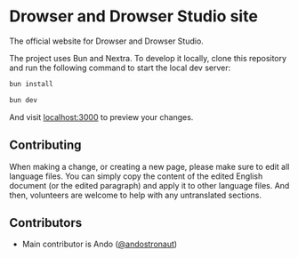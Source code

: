 # Drowser and Drowser Studio site

The official website for Drowser and Drowser Studio.

The project uses Bun and Nextra. To develop it locally, clone this repository and run the following command to start the local dev server:

```sh
bun install
```

```sh
bun dev
```

And visit [localhost:3000](localhost:3000) to preview your changes.

## Contributing

When making a change, or creating a new page, please make sure to edit all language files. You can simply copy the content of the edited English document (or the edited paragraph) and apply it to other language files. And then, volunteers are welcome to help with any untranslated sections.

## Contributors

- Main contributor is Ando ([@andostronaut](https://github.com/andostronaut))
